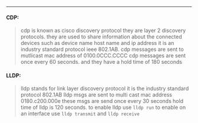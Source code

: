 ---
#### CDP:
>cdp is known as cisco discovery protocol 
>they are layer 2 discovery protocols. they are used to share information about the connected devices such as device name host name and ip address it is an industry standard protocol ieee 802.1AB.
>cdp messages are sent to mutlicast mac address of 0100.0CCC.CCCC
>cdp messages are sent once every 60 seconds. and they have a hold time of 180 seconds

#### LLDP:
>lldp stands for link layer discovery protocol 
>it is the industry standard protocol 802.1AB
>lldp msgs are sent to multi cast mac address 0180.c200.000e
>these msgs are send once every 30 seconds 
>hold time of lldp is 120 seconds.
>to enable lldp use `lldp run`
>to enable on an interface use `lldp transmit` and `lldp receive`

